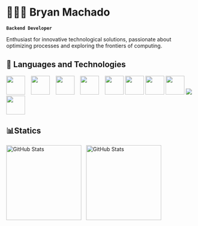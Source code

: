 # 👨🏻‍💻 Bryan Machado
**`Backend Developer`**

Enthusiast for innovative technological solutions, passionate about optimizing processes and exploring the frontiers of computing.

## 🤖 Languages and Technologies

<p align="left">
  <img src="https://cdn.jsdelivr.net/gh/devicons/devicon@latest/icons/java/java-original.svg" width="50px" />
  &nbsp;&nbsp;
  <img src="https://cdn.jsdelivr.net/gh/devicons/devicon@latest/icons/spring/spring-original.svg" width="50px" />
  &nbsp;&nbsp;
  <img src="https://cdn.jsdelivr.net/gh/devicons/devicon@latest/icons/postgresql/postgresql-original.svg" width="50px" />
  &nbsp;&nbsp;
  <img src="https://cdn.jsdelivr.net/gh/devicons/devicon@latest/icons/git/git-original.svg" width="50px" />
  &nbsp;&nbsp;
  <img src="https://cdn.jsdelivr.net/gh/devicons/devicon@latest/icons/github/github-original.svg" width="50px" />
  <img src="https://cdn.jsdelivr.net/gh/devicons/devicon@latest/icons/mysql/mysql-original.svg" width="50px"/>
  <img src="https://cdn.jsdelivr.net/gh/devicons/devicon@latest/icons/hibernate/hibernate-original.svg" width="50px"/>   
  <img src="https://cdn.jsdelivr.net/gh/devicons/devicon@latest/icons/maven/maven-original.svg" width="50px"/>
  <img src="https://cdn.jsdelivr.net/gh/devicons/devicon@latest/icons/junit/junit-original.svg" widht="50px"/>
  <img src="https://cdn.jsdelivr.net/gh/devicons/devicon@latest/icons/swagger/swagger-original.svg" width="50px"/>                       
</p>

## 📊Statics

<img
align="left"
alt="GitHub Stats"
height="200"
style="padding-right: 10px;" src= "https://github-readme-stats.vercel.app/api?username=bry4nmachadodev&
show_icons=true&theme=tokyonight&include_all_commits=true&locale-pt-br."
/>
<img
align="left"
alt="GitHub Stats"
height="200"
style="padding-right: 10px;"
src="https://github-readme-stats.vercel.app/api/top-langs/?username=bry4nmachadodev&
theme=tokyonight"
/>
